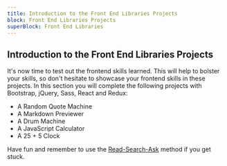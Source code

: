 ```yaml
---
title: Introduction to the Front End Libraries Projects
block: Front End Libraries Projects
superBlock: Front End Libraries
---
```


## Introduction to the Front End Libraries Projects

It's now time to test out the frontend skills learned. This will help to bolster your skills, so don't hesitate to showcase your frontend skills in these projects.
In this section you will complete the following projects with Bootstrap, jQuery, Sass, React and Redux:

- A Random Quote Machine
- A Markdown Previewer
- A Drum Machine
- A JavaScript Calculator
- A 25 + 5 Clock

Have fun and remember to use the [Read-Search-Ask](https://forum.freecodecamp.org/t/how-to-get-help-when-you-are-stuck-coding/19514) method if you get stuck.

